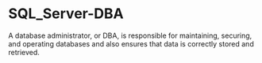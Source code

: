 # SQL_Server-DBA
A database administrator, or DBA, is responsible for maintaining, securing, and operating databases and also ensures that data is correctly stored and retrieved.
